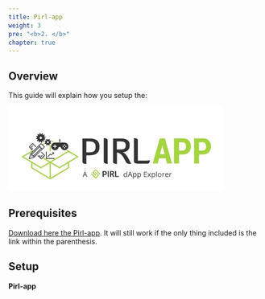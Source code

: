 ```yaml
---
title: Pirl-app
weight: 3
pre: "<b>2. </b>"
chapter: true
---
```


## Overview

This guide will explain how you setup the:

![](/content/pirl-app/images/pirlapp21.jpg)




## Prerequisites

[Download here the Pirl-app](http://example.com/ "With a Title"). It will still work if the only thing included is the link within the parenthesis.


## Setup

**Pirl-app** 

